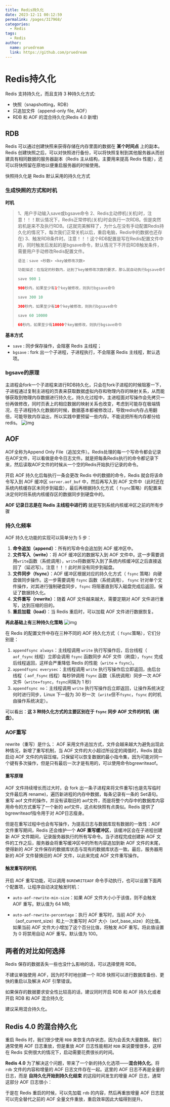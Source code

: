 ```yaml
---
title: Redis持久化
date: 2023-12-11 00:12:59
permalink: /pages/317968/
categories:
  - Redis
tags:
  - Redis
author: 
  name: pruedream
  link: https://github.com/pruedream
---
```


# Redis持久化

Redis 支持持久化，而且支持 3 种持久化方式:

- 快照（snapshotting，RDB）
- 只追加文件（append-only file, AOF）
- RDB 和 AOF 的混合持久化(Redis 4.0 新增)





## RDB

Redis 可以通过创建快照来获得存储在内存里面的数据在 **某个时间点** 上的副本。Redis 创建快照之后，可以对快照进行备份，可以将快照复制到其他服务器从而创建具有相同数据的服务器副本（Redis 主从结构，主要用来提高 Redis 性能），还可以将快照留在原地以便重启服务器的时候使用。

快照持久化是 Redis 默认采用的持久化方式

### 生成快照的方式和时机

**时机**

> 1、用户手动输入save或bgsave命令
> 2、Redis主动停机(关机)时，注意！！！默认情况下，Redis正常停机(关机)时会执行一次RDB。但是突然宕机是来不及执行RDB。(这就完美解释了，为什么在没有手动配置Redis持久化的情况下，每次我们正常关机以后，重启电脑，Redis中的数据也还存在)
> 3、触发RDB条件时。注意！！！这个RDB配置是写在Redis配置文件中的，同时触发后发起的是bgsave命令，默认情况下不开启RDB触发条件，需要用户手动修改Redis配置文件。
>
> ```java
> 语法：save <秒数> <key被修改次数>
> 
> 功能描述：在指定的秒数内，达到了key被修改次数的要求，那么就自动执行bgsave命令，如果是save "" 则表示禁用RDB。(注意！在Redis配置文件中配置)
> 
> save 900 1
> 
> 900秒内，如果至少有1个key被修改，则执行bgsave命令
> 
> save 300 10
> 
> 300秒内，如果至少有10个key被修改，则执行bgsave命令
> 
> save 60 10000 
> 
> 60秒内，如果至少有10000个key被修改，则执行bgsave命令
> ```

**基本方式**

- `save` : 同步保存操作，会阻塞 Redis 主线程；
- `bgsave` : fork 出一个子进程，子进程执行，不会阻塞 Redis 主线程，默认选项。

### bgsave的原理

主进程会fork一个子进程来进行RDB持久化，只会在fork子进程的时候阻塞一下，子进程通过复制主进程的页表来获取数据虚拟内存和物理内存的映射关系，从而能够获取到物理内存数据进行持久化，持久化过程中，主进程面对写操作会先拷贝一份再做修改，同时页表上的相应数据的映射关系也改变，考虑到可能存在极端情况，在子进程持久化数据的时候，数据基本都被修改过，导致redis内存占用翻倍，可能导致内存溢出，所以实践中要预留一些内存。不能说把所有内存都分给redis。
![img](https://raw.githubusercontent.com/pruedream/PictureBed/main/image/2910022-20230910103443694-862443562.png)





## AOF

AOF全称为Append Only File（追加文件）。Redis处理的每一个写命令都会记录在AOF文件，可以看做是命令日志文件。就是把每条Redis执行的命令都记录下来，然后读取AOF文件的时候从一个空的Redis开始执行记录的命令。

开启 AOF 持久化后每执行一条会更改 Redis 中的数据的命令，Redis 就会将该命令写入到 AOF 缓冲区 `server.aof_buf` 中，然后再写入到 AOF 文件中（此时还在系统内核缓存区未同步到磁盘），最后再根据持久化方式（ `fsync`策略）的配置来决定何时将系统内核缓存区的数据同步到硬盘中的。

**AOF 记录日志是在 Redis 主线程中进行的** 就是写到系统内核缓冲区之前的所有步骤

### 持久化频率

AOF 持久化功能的实现可以简单分为 5 步：

1. **命令追加（append）**：所有的写命令会追加到 AOF 缓冲区中。
2. **文件写入（write）**：将 AOF 缓冲区的数据写入到 AOF 文件中。这一步需要调用`write`函数（系统调用），`write`将数据写入到了系统内核缓冲区之后直接返回了（延迟写）。注意！！！此时并没有同步到磁盘。
3. **文件同步（fsync）**：AOF 缓冲区根据对应的持久化方式（ `fsync` 策略）向硬盘做同步操作。这一步需要调用 `fsync` 函数（系统调用）， `fsync` 针对单个文件操作，对其进行强制硬盘同步，`fsync` 将阻塞直到写入磁盘完成后返回，保证了数据持久化。
4. **文件重写（rewrite）**：随着 AOF 文件越来越大，需要定期对 AOF 文件进行重写，达到压缩的目的。
5. **重启加载（load）**：当 Redis 重启时，可以加载 AOF 文件进行数据恢复。

**再此基础上有三种持久化策略**
![img](https://raw.githubusercontent.com/pruedream/PictureBed/main/image/2910022-20230910103501408-344798351.png)

在 Redis 的配置文件中存在三种不同的 AOF 持久化方式（ `fsync`策略），它们分别是：

1. `appendfsync always`：主线程调用 `write` 执行写操作后，后台线程（ `aof_fsync` 线程）立即会调用 `fsync` 函数同步 AOF 文件（刷盘），`fsync` 完成后线程返回，这样会严重降低 Redis 的性能（`write` + `fsync`）。
2. `appendfsync everysec`：主线程调用 `write` 执行写操作后立即返回，由后台线程（ `aof_fsync` 线程）每秒钟调用 `fsync` 函数（系统调用）同步一次 AOF 文件（`write`+`fsync`，`fsync`间隔为 1 秒）
3. `appendfsync no`：主线程调用 `write` 执行写操作后立即返回，让操作系统决定何时进行同步，Linux 下一般为 30 秒一次（`write`但不`fsync`，`fsync` 的时机由操作系统决定）。

可以看出：**这 3 种持久化方式的主要区别在于 `fsync` 同步 AOF 文件的时机（刷盘）**。

### AOF重写

rewrite（重写）是什么： AOF 采用文件追加方式，文件会越来越大为避免出现此种情况，新增了重写机制，当 AOF 文件的大小超过所设定的阈值时，Redis 就会启动 AOF 文件的内容压缩，只保留可以恢复数据的最小指令集，因为可能对同一个键有多次操作，但是只有最后一次才是有用的，可以使用命令bgrewriteaof。

#### 重写原理

AOF 文件持续增长而过大时，会 fork 出一条子进程来将文件重写(也是先写临时文件最后再 rename)，遍历新进程的内存中数据，每条记录有一条的 Set语句。重写 aof 文件的操作，并没有读取旧的 aof文件，而是将整个内存中的数据库内容用命令的方式重写了一个新的 aof文件，这点和快照有点类似。Redis 提供了 bgrewriteaof指令用于对 AOP日志瘦身。

但是在重写过程中也会有写操作，为提高日志与数据库现有数据的一致性：AOF 文件重写期间，Redis 还会维护一个 **AOF 重写缓冲区**，该缓冲区会在子进程创建新 AOF 文件期间，记录服务器执行的所有写命令。当子进程完成创建新 AOF 文件的工作之后，服务器会将重写缓冲区中的所有内容追加到新 AOF 文件的末尾，使得新的 AOF 文件保存的数据库状态与现有的数据库状态一致。最后，服务器用新的 AOF 文件替换旧的 AOF 文件，以此来完成 AOF 文件重写操作。

#### 触发重写的时机

开启 AOF 重写功能，可以调用 `BGREWRITEAOF` 命令手动执行，也可以设置下面两个配置项，让程序自动决定触发时机：

- `auto-aof-rewrite-min-size`：如果 AOF 文件大小小于该值，则不会触发 AOF 重写。默认值为 64 MB;

- `auto-aof-rewrite-percentage`：执行 AOF 重写时，当前 AOF 大小（aof_current_size）和上一次重写时 AOF 大小（aof_base_size）的比值。如果当前 AOF 文件大小增加了这个百分比值，将触发 AOF 重写。将此值设置为 0 将禁用自动 AOF 重写。默认值为 100。

  

## 两者的对比如何选择

Redis 保存的数据丢失一些也没什么影响的话，可以选择使用 RDB。

不建议单独使用 AOF，因为时不时地创建一个 RDB 快照可以进行数据库备份、更快的重启以及解决 AOF 引擎错误。

如果保存的数据要求安全性比较高的话，建议同时开启 RDB 和 AOF 持久化或者开启 RDB 和 AOF 混合持久化

建议采用混合持久化。





## Redis 4.0 的混合持久化

重启 Redis 时，我们很少使用 `RDB` 来恢复内存状态，因为会丢失大量数据。我们通常使用 AOF 日志重放，但是重放 AOF 日志性能相对 `RDB` 来说要慢很多，这样在 Redis 实例很大的情况下，启动需要花费很长的时间。

**Redis 4.0** 为了解决这个问题，带来了一个新的持久化选项——**混合持久化**。将 `rdb` 文件的内容和增量的 AOF 日志文件存在一起。这里的 AOF 日志不再是全量的日志，而是 **自持久化开始到持久化结束** 的这段时间发生的增量 AOF 日志，通常这部分 AOF 日志很小：

于是在 Redis 重启的时候，可以先加载 `rdb` 的内容，然后再重放增量 AOF 日志就可以完全替代之前的 AOF 全量文件重放，重启效率因此大幅得到提升。